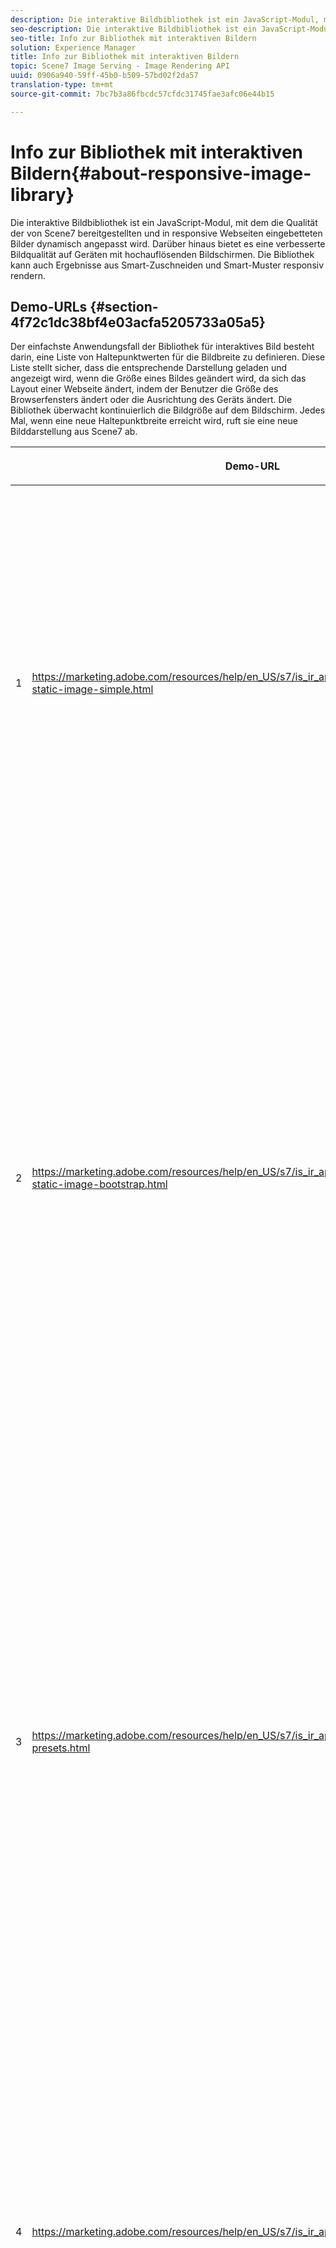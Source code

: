 ```yaml
---
description: Die interaktive Bildbibliothek ist ein JavaScript-Modul, mit dem die Qualität der von Scene7 bereitgestellten und in responsive Webseiten eingebetteten Bilder dynamisch angepasst wird. Darüber hinaus bietet es eine verbesserte Bildqualität auf Geräten mit hochauflösenden Bildschirmen. Die Bibliothek kann auch Ergebnisse aus Smart-Zuschneiden und Smart-Muster responsiv rendern.
seo-description: Die interaktive Bildbibliothek ist ein JavaScript-Modul, mit dem die Qualität der von Scene7 bereitgestellten und in responsive Webseiten eingebetteten Bilder dynamisch angepasst wird. Darüber hinaus bietet es eine verbesserte Bildqualität auf Geräten mit hochauflösenden Bildschirmen. Die Bibliothek kann auch Ergebnisse aus Smart-Zuschneiden und Smart-Muster responsiv rendern.
seo-title: Info zur Bibliothek mit interaktiven Bildern
solution: Experience Manager
title: Info zur Bibliothek mit interaktiven Bildern
topic: Scene7 Image Serving - Image Rendering API
uuid: 0906a940-59ff-45b0-b509-57bd02f2da57
translation-type: tm+mt
source-git-commit: 7bc7b3a86fbcdc57cfdc31745fae3afc06e44b15

---
```



# Info zur Bibliothek mit interaktiven Bildern{#about-responsive-image-library}

Die interaktive Bildbibliothek ist ein JavaScript-Modul, mit dem die Qualität der von Scene7 bereitgestellten und in responsive Webseiten eingebetteten Bilder dynamisch angepasst wird. Darüber hinaus bietet es eine verbesserte Bildqualität auf Geräten mit hochauflösenden Bildschirmen. Die Bibliothek kann auch Ergebnisse aus Smart-Zuschneiden und Smart-Muster responsiv rendern.

## Demo-URLs {#section-4f72c1dc38bf4e03acfa5205733a05a5}

Der einfachste Anwendungsfall der Bibliothek für interaktives Bild besteht darin, eine Liste von Haltepunktwerten für die Bildbreite zu definieren. Diese Liste stellt sicher, dass die entsprechende Darstellung geladen und angezeigt wird, wenn die Größe eines Bildes geändert wird, da sich das Layout einer Webseite ändert, indem der Benutzer die Größe des Browserfensters ändert oder die Ausrichtung des Geräts ändert. Die Bibliothek überwacht kontinuierlich die Bildgröße auf dem Bildschirm. Jedes Mal, wenn eine neue Haltepunktbreite erreicht wird, ruft sie eine neue Bilddarstellung aus Scene7 ab.

<table id="table_3D3D3991B802461A888E1093C1217D26"> 
 <thead> 
  <tr> 
   <th colname="col01" class="entry"> </th> 
   <th colname="col1" class="entry"> <p>Demo-URL </p> </th> 
   <th colname="col2" class="entry"> <p>Beschreibung </p> </th> 
  </tr> 
 </thead>
 <tbody> 
  <tr> 
   <td colname="col01"> <p>1 </p> </td> 
   <td colname="col1"> <p> <a href="https://marketing.adobe.com/resources/help/en_US/s7/is_ir_api/is_api/samples/responsive-static-image-simple.html" scope="external" format="https"> https://marketing.adobe.com/resources/help/en_US/s7/is_ir_api/is_api/samples/responsive-static-image-simple.html </a> </p> <p> 
     <!-- http://sasha.s7qa.com/jira-bugs/S7-7729/responsive-static-image-simple.htm--> </p> </td> 
   <td colname="col2"> <p>Im Folgenden wird ein einfaches Beispiel dargestellt, bei dem sich das interaktive Bild in einem Container befindet, der 50 % der Webseitenbreite beträgt. Jedes Mal, wenn die Größe des Browserfensters geändert wird, ändert sich die Breite des Containers. Wenn die Bildbreite einen der konfigurierten Haltepunkte erreicht, die zu Veranschaulichungszwecken auf 200, 400, 600 und 800 Pixel eingestellt sind, wird eine neue Darstellung heruntergeladen und angezeigt. Das Ziel ist es, unnötige große Bilder zu vermeiden und Netzwerkbandbreite zu sparen. </p> <p>Klicken Sie auf die URL, um die Webseite zu öffnen, die Größe des Browser-Fensters zu ändern und den Netzwerkverkehr zu überwachen. </p> </td> 
  </tr> 
  <tr> 
   <td colname="col01"> <p>2 </p> </td> 
   <td colname="col1"> <p> <a href="https://marketing.adobe.com/resources/help/en_US/s7/is_ir_api/is_api/samples/responsive-static-image-bootstrap.html" format="https" scope="external"> https://marketing.adobe.com/resources/help/en_US/s7/is_ir_api/is_api/samples/responsive-static-image-bootstrap.html </a> </p> <p> 
     <!-- http://sasha.s7qa.com/jira-bugs/S7-7729/responsive-static-image-bootstrap.htm--> </p> </td> 
   <td colname="col2"> <p>Im folgenden Bootstrap-Beispiel wird der gleiche Verwendungsfall auf einer Webseite veranschaulicht. Gemäß Bootstrap CSS kann die Layoutzelle, der das interaktive Bild hinzugefügt wird, eine der folgenden Breiten annehmen: 360, 720 und 940 Pixel. Dies sind die genauen Werte, die als Haltepunkte an die Bibliothek für interaktives Bild übergeben werden. Somit stellt Scene7 sicher, dass die Netzwerkbandbreite des Clients effektiv genutzt wird. Darüber hinaus wird sichergestellt, dass das Bild in der exakten Größe angezeigt wird, die angesichts des aktuellen Webseitenlayouts erforderlich ist, ohne dass visuelle Artefakte durch Skalieren des clientseitigen Browsers entstehen. </p> <p>Klicken Sie auf die URL, um die Webseite zu öffnen, die Größe des Browser-Fensters zu ändern, um auf unterschiedliche LayoutHaltepunkte zuzugreifen und den Netzwerkverkehr zu überwachen. </p> <p>Zu den erweiterten Verwendungsbeispielen zählen die Zuweisung verschiedener Bildvorgaben oder Bildserstellungs-Befehle oder beides mit unterschiedlichen Haltepunktwerten. </p> </td> 
  </tr> 
  <tr> 
   <td colname="col01"> <p>3 </p> </td> 
   <td colname="col1"> <p> <a href="https://marketing.adobe.com/resources/help/en_US/s7/is_ir_api/is_api/samples/image-presets.html" format="https" scope="external"> https://marketing.adobe.com/resources/help/en_US/s7/is_ir_api/is_api/samples/image-presets.html </a> </p> <p> 
     <!--http://sasha.s7qa.com/jira-bugs/S7-7729/image-presets.html--> </p> </td> 
   <td colname="col2"> <p>In diesem nächsten Beispiel werden Bildvorgaben unterschiedlicher Bildqualität und -formate für unterschiedliche Haltepunktgrößen verwendet. Bei einem kleinen Haltepunkt wird eine Vorgabe mit niedriger Qualität angewendet, die Image Serving zwingt, das GIF-Bild, das auf nur sechs Farben komprimiert wurde, zurückzugeben. Ein mittlerer Haltepunkt verwendet eine Bildvorgabe, die für JPEG mit hoher Komprimierung konfiguriert ist. Der größte Haltepunkt wird mit einer hochwertigen Bildvorgabe unter Verwendung verlustfreier PNG-Datei verknüpft. Diese Methode stellt sicher, dass hochqualitative Bilder an solche Geräte gesendet werden, wobei davon ausgegangen wird, dass Geräte mit größeren Bildschirmen eine größere Bandbreite und Verarbeitungsleistung haben. </p> <p>Klicken Sie auf die URL, um die Webseite zu öffnen, die Größe des Webbrowserfensters von größer zu kleiner zu ändern und zu erkennen, wie die Bildqualität abnimmt. </p> </td> 
  </tr> 
  <tr> 
   <td colname="col01"> <p>4 </p> </td> 
   <td colname="col1"> <p> <a href="https://marketing.adobe.com/resources/help/en_US/s7/is_ir_api/is_api/samples/crops.html" format="https" scope="external"> https://marketing.adobe.com/resources/help/en_US/s7/is_ir_api/is_api/samples/crops.html </a> </p> <p> 
     <!--http://sasha.s7qa.com/jira-bugs/S7-7729/crops.html--> </p> </td> 
   <td colname="col2"> <p>Zusätzlich zu Bildvorgaben ist es möglich, bestimmte Image Serving-Befehle mit Haltepunkten zu verknüpfen. Das folgende Beispiel zeigt, wie das Bannerbild schrittweise in den Interessensbereich beschnitten werden kann, wenn die Bildschirmgröße kleiner wird. Hier verfügt der größte Haltepunkt über keine Image Serving-Befehle, sodass das Bannerbild vollständig sichtbar ist. Beim mittleren Haltepunkt wird moderater Zuschnitt angewendet, sodass nur der Läufer mit dem Text "Läuft"sichtbar ist. An einem kleinen Haltepunkt werden mehr Zuschnitte angewendet, sodass nur das Produkt angezeigt wird. </p> <p>Klicken Sie auf die URL, um die Webseite zu öffnen und die Größe des Browserfensters zu ändern. Beachten Sie, wie das Bild allmählich abgeschnitten wird, wenn Sie von einer größeren zu einer kleineren Größe wechseln. </p> </td> 
  </tr> 
  <tr> 
   <td colname="col01"> <p>5 </p> </td> 
   <td colname="col1"> <p> <a href="https://marketing.adobe.com/resources/help/en_US/s7/is_ir_api/is_api/samples/template.html" format="https" scope="external"> https://marketing.adobe.com/resources/help/en_US/s7/is_ir_api/is_api/samples/template.html </a> </p> <p> 
     <!--http://sasha.s7qa.com/jira-bugs/S7-7729/template.html--> </p> </td> 
   <td colname="col2"> <p>Sie können auch Bildservierungsbefehle mit Image Serving-Vorlagen verwenden, um bestimmte Vorlagenparameter basierend auf der Bildgröße zu steuern. In diesem nächsten Beispiel wird eine Image Serving-Vorlage verwendet, bei der die Schriftgröße der Textüberlagerung mithilfe des <span class="codeph"> Parameters $fontsize parametrisiert </span> wird. Das interaktive Bild ist so konfiguriert, dass es eine größere Schriftgröße für kleinere Bildgrößen verwendet, um sicherzustellen, dass Text immer lesbar bleibt: </p> </td> 
  </tr> 
 </tbody> 
</table>

## Systemanforderungen {#section-35ea9e9c79cc43d7bcefdc240340fba4}

**Serverhardware und -software**

* Scene7 Image Serving 6.0.1 oder höher.

**Mindestanforderungen an den Client-Browser**

* Microsoft® Windows® 7 oder höher; Mac OS X 10.8 oder höher.
* Firefox 23, Safari 6, Chrome 29, IE 9 oder höher.
* iOS 6 oder höher.
* Zertifiziert für iPhone3GS oder höher und iPad2 oder höher (nur native Browser).
* Android OS 2.3 oder höher.
* Internet Explorer auf Mobilgeräten wird derzeit nicht unterstützt.

